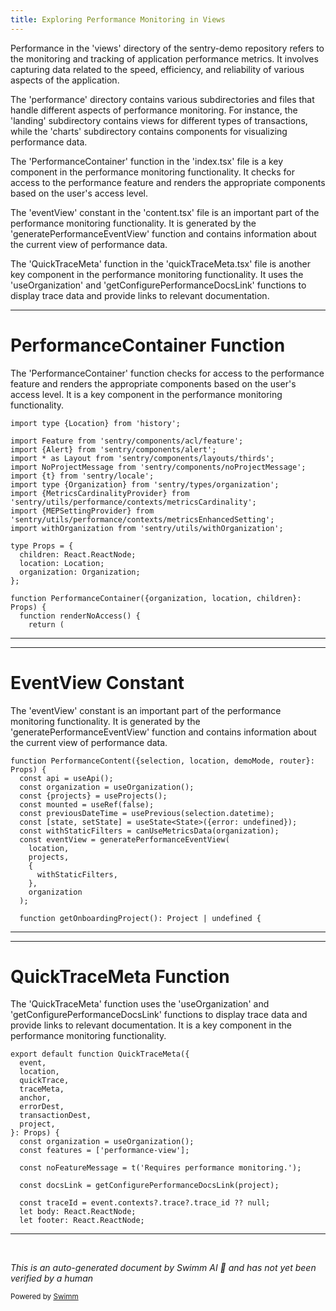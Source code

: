 ```yaml
---
title: Exploring Performance Monitoring in Views
---
```

Performance in the 'views' directory of the sentry-demo repository refers to the monitoring and tracking of application performance metrics. It involves capturing data related to the speed, efficiency, and reliability of various aspects of the application.

The 'performance' directory contains various subdirectories and files that handle different aspects of performance monitoring. For instance, the 'landing' subdirectory contains views for different types of transactions, while the 'charts' subdirectory contains components for visualizing performance data.

The 'PerformanceContainer' function in the 'index.tsx' file is a key component in the performance monitoring functionality. It checks for access to the performance feature and renders the appropriate components based on the user's access level.

The 'eventView' constant in the 'content.tsx' file is an important part of the performance monitoring functionality. It is generated by the 'generatePerformanceEventView' function and contains information about the current view of performance data.

The 'QuickTraceMeta' function in the 'quickTraceMeta.tsx' file is another key component in the performance monitoring functionality. It uses the 'useOrganization' and 'getConfigurePerformanceDocsLink' functions to display trace data and provide links to relevant documentation.

<SwmSnippet path="/static/app/views/performance/index.tsx" line="1">

---

# PerformanceContainer Function

The 'PerformanceContainer' function checks for access to the performance feature and renders the appropriate components based on the user's access level. It is a key component in the performance monitoring functionality.

```tsx
import type {Location} from 'history';

import Feature from 'sentry/components/acl/feature';
import {Alert} from 'sentry/components/alert';
import * as Layout from 'sentry/components/layouts/thirds';
import NoProjectMessage from 'sentry/components/noProjectMessage';
import {t} from 'sentry/locale';
import type {Organization} from 'sentry/types/organization';
import {MetricsCardinalityProvider} from 'sentry/utils/performance/contexts/metricsCardinality';
import {MEPSettingProvider} from 'sentry/utils/performance/contexts/metricsEnhancedSetting';
import withOrganization from 'sentry/utils/withOrganization';

type Props = {
  children: React.ReactNode;
  location: Location;
  organization: Organization;
};

function PerformanceContainer({organization, location, children}: Props) {
  function renderNoAccess() {
    return (
```

---

</SwmSnippet>

<SwmSnippet path="/static/app/views/performance/content.tsx" line="49">

---

# EventView Constant

The 'eventView' constant is an important part of the performance monitoring functionality. It is generated by the 'generatePerformanceEventView' function and contains information about the current view of performance data.

```tsx
function PerformanceContent({selection, location, demoMode, router}: Props) {
  const api = useApi();
  const organization = useOrganization();
  const {projects} = useProjects();
  const mounted = useRef(false);
  const previousDateTime = usePrevious(selection.datetime);
  const [state, setState] = useState<State>({error: undefined});
  const withStaticFilters = canUseMetricsData(organization);
  const eventView = generatePerformanceEventView(
    location,
    projects,
    {
      withStaticFilters,
    },
    organization
  );

  function getOnboardingProject(): Project | undefined {
```

---

</SwmSnippet>

<SwmSnippet path="/static/app/views/performance/transactionDetails/quickTraceMeta.tsx" line="33">

---

# QuickTraceMeta Function

The 'QuickTraceMeta' function uses the 'useOrganization' and 'getConfigurePerformanceDocsLink' functions to display trace data and provide links to relevant documentation. It is a key component in the performance monitoring functionality.

```tsx
export default function QuickTraceMeta({
  event,
  location,
  quickTrace,
  traceMeta,
  anchor,
  errorDest,
  transactionDest,
  project,
}: Props) {
  const organization = useOrganization();
  const features = ['performance-view'];

  const noFeatureMessage = t('Requires performance monitoring.');

  const docsLink = getConfigurePerformanceDocsLink(project);

  const traceId = event.contexts?.trace?.trace_id ?? null;
  let body: React.ReactNode;
  let footer: React.ReactNode;

```

---

</SwmSnippet>

&nbsp;

*This is an auto-generated document by Swimm AI 🌊 and has not yet been verified by a human*

<SwmMeta version="3.0.0" repo-id="Z2l0aHViJTNBJTNBc2VudHJ5LWRlbW8lM0ElM0FTd2ltbS1EZW1v" repo-name="sentry-demo" doc-type="overview"><sup>Powered by [Swimm](/)</sup></SwmMeta>
